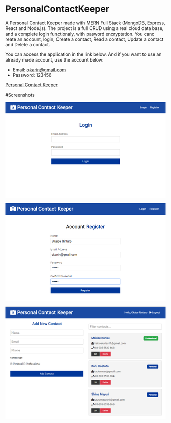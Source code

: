 # PersonalContactKeeper
A Personal Contact Keeper made with MERN Full Stack (MongoDB, Express, React and Node.js). 
The project is a full CRUD using a real cloud data base, and a complete login functionaly, with pasword encryptation.
You canc reate an account, login, Create a contact, Read a contact, Update a contact and Delete a contact. 

You can access the application in the link below. And if you want to use an already made account, use the account below:

- Email: okarin@gmail.com 
- Password: 123456

[Personal Contact Keeper](https://murmuring-stream-10095.herokuapp.com/Login)

#Screenshots

![Login screen](https://github.com/lucpena/PersonalContactKeeper/blob/master/ss/login.png)

![Register screen](https://github.com/lucpena/PersonalContactKeeper/blob/master/ss/register.png)

![Home screen](https://github.com/lucpena/PersonalContactKeeper/blob/master/ss/home.png)
